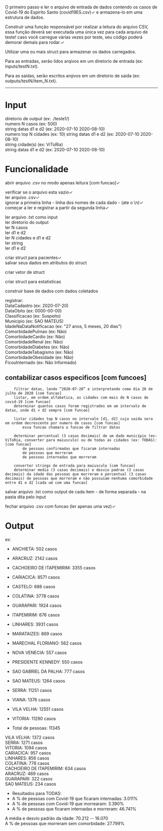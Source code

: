 
O primeiro passo e ler o arquivo de entrada de dados contendo os casos de Covid-19 do Espirito Santo (covid19ES.csv)✓ e armazena-lo em uma estrutura de dados.  

Construir uma função responsável por realizar a leitura do arquivo CSV, essa função deverá ser executada uma única vez para cada arquivo de teste! caso você carregue várias vezes por teste, seu código poderá demorar demais para rodar.✓  

Utilizar uma ou mais struct para armazenar os dados carregados.  

Para as entradas, serão lidos arqivos em um diretorio de entrada (ex: inputs/testN.txt).  

Para as saidas, serão escritos arqivos em um diretorio de saida (ex: outputs/testN/item_N.txt).  

---------------------------------------------------------------------------------------------

# Input

diretorio de output (ex: ./teste1/)  
numero N casos (ex: 500)  
string datas d1 e d2 (ex: 2020-07-10 2020-08-10)  
numero top N cidades (ex: 10)	string datas d1 e d2 (ex: 2020-07-10 2020-08-10)  
string cidade(s) (ex: ViToRia)  
string datas d1 e d2 (ex: 2020-07-10 2020-08-10)  


# Funcionalidade

abrir arquivo .csv no modo apenas leitura [com funcao]✓  

verificar se o arquivo esta vazio✓  
ler arquivo .csv✓   
		ignorar a primeira linha - linha dos nomes de cada dado - (ate o \n)✓  
		começar a ler e registrar a partir da segunda linha✓  

ler arquivo .txt como input  
		ler diretorio do output  
		ler N casos  
		ler d1 e d2  
		ler N cidades e d1 e d2  
		ler string  
		ler d1 e d2  

criar struct para pacientes✓  
		salvar seus dados em atributos do struct  

criar vetor de struct  

criar struct para estatisticas  

construir base de dados com dados coletados  

registrar:  
		DataCadastro (ex: 2020-07-20)  
		DataObito (ex: 0000-00-00)  
		Classificacao (ex: Suspeito)  
		Municipio (ex: SAO MATEUS)  
		IdadeNaDataNotificacao (ex: "27 anos, 5 meses, 20 dias")  
		ComorbidadePulmao (ex: Não)  
		ComorbidadeCardio (ex: Não)  
		ComorbidadeRenal (ex: Não)  
		ComorbidadeDiabetes (ex: Não)  
		ComorbidadeTabagismo (ex: Não)  
		ComorbidadeObesidade (ex: Não)  
		FicouInternado (ex: Não Informado)  

## contabilizar casos especificos [com funcoes]  

		filtrar datas, lendo “2020-07-20” e interpretando como dia 20 de julho de 2020 [com funcao]  
		listar, em ordem alfabetica, as cidades com mais de N casos de covid-19 [com funcao]  
		determinar quantos casos foram registrados em um intervalo de datas, onde d1 < d2 sempre [com funcao]  

		listar cidades top N casos no intervalo [d1, d2] cuja saida sera em ordem decrescente por numero de casos [com funcao]  
			essa funcao chamara a funcao de filtrar datas  

		determinar percentual (3 casas decimais) de um dado município (ex: ViToRia, converter para maiusculo) ou de todas as cidades (ex: TODAS): [com funcao]  
			de pessoas confirmadas que ficaram internadas  
			de pessoas que morreram  
			de pessoas internadas que morreram  

		converter strings de entrada para maiusculo [com funcao]  
		determinar media (3 casas decimais) e desvio padrao (3 casas decimais) da idade das pessoas que morreram e percentual (3 casas decimais) de pessoas que morreram e não possuíam nenhuma comorbidade entre d1 e d2 [cada um com uma funcao]  

salvar arquivo .txt como output de cada item - de forma separada - na pasta dita pelo input  

fechar arquivo .csv com funcao (ler apenas uma vez)✓  


# Output

ex:

- ANCHIETA: 502 casos 
- ARACRUZ: 2142 casos 
- CACHOEIRO DE ITAPEMIRIM: 3355 casos 
- CARIACICA: 8571 casos 
- CASTELO: 688 casos 
- COLATINA: 3778 casos 
- GUARAPARI: 1924 casos 
- ITAPEMIRIM: 676 casos 
- LINHARES: 3931 casos 
- MARATAIZES: 869 casos 
- MARECHAL FLORIANO: 562 casos 
- NOVA VENECIA: 557 casos 
- PRESIDENTE KENNEDY: 550 casos 
- SAO GABRIEL DA PALHA: 777 casos 
- SAO MATEUS: 1264 casos 
- SERRA: 11251 casos 
- VIANA: 1376 casos 
- VILA VELHA: 12551 casos 
- VITORIA: 11290 casos 

- Total de pessoas: 11345 

VILA VELHA: 1372 casos  
SERRA: 1271 casos  
VITORIA: 1094 casos  
CARIACICA: 957 casos  
LINHARES: 856 casos  
COLATINA: 778 casos  
CACHOEIRO DE ITAPEMIRIM: 634 casos  
ARACRUZ: 469 casos  
GUARAPARI: 322 casos  
SAO MATEUS: 234 casos  

- Resultados para TODAS:  
- A % de pessoas com Covid-19 que ficaram internadas: 3.011%  
- A % de pessoas com Covid-19 que morrearam: 3.390%  
- A % de pessoas que ficaram internadas e morreram: 46.741%  

A média e desvio padrão da idade: 70.212 -- 16.070  
A % de pessoas que morreram sem comorbidade: 27.799%  


